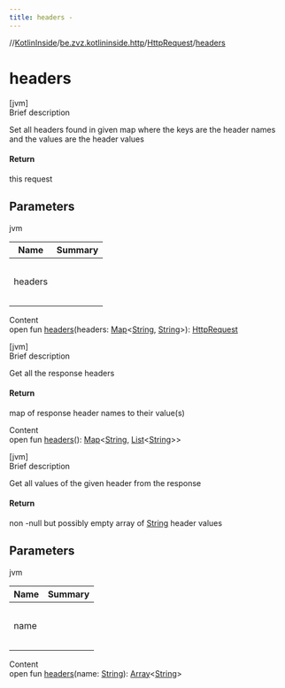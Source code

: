 ```yaml
---
title: headers -
---
```

//[KotlinInside](../../index.md)/[be.zvz.kotlininside.http](../index.md)/[HttpRequest](index.md)/[headers](headers.md)



# headers  
[jvm]  
Brief description  


Set all headers found in given map where the keys are the header names and the values are the header values



#### Return  


this request



## Parameters  
  
jvm  
  
|  Name|  Summary| 
|---|---|
| headers| <br><br><br><br>
  
  
Content  
open fun [headers](headers.md)(headers: [Map](https://docs.oracle.com/javase/7/docs/api/java/util/Map.html)<[String](https://docs.oracle.com/javase/7/docs/api/java/lang/String.html), [String](https://docs.oracle.com/javase/7/docs/api/java/lang/String.html)>): [HttpRequest](index.md)  


[jvm]  
Brief description  


Get all the response headers



#### Return  


map of response header names to their value(s)

  
Content  
open fun [headers](headers.md)(): [Map](https://docs.oracle.com/javase/7/docs/api/java/util/Map.html)<[String](https://docs.oracle.com/javase/7/docs/api/java/lang/String.html), [List](https://docs.oracle.com/javase/7/docs/api/java/util/List.html)<[String](https://docs.oracle.com/javase/7/docs/api/java/lang/String.html)>>  


[jvm]  
Brief description  


Get all values of the given header from the response



#### Return  


non -null but possibly empty array of [String](https://docs.oracle.com/javase/7/docs/api/java/lang/String.html) header values



## Parameters  
  
jvm  
  
|  Name|  Summary| 
|---|---|
| name| <br><br><br><br>
  
  
Content  
open fun [headers](headers.md)(name: [String](https://docs.oracle.com/javase/7/docs/api/java/lang/String.html)): [Array](https://kotlinlang.org/api/latest/jvm/stdlib/kotlin/-array/index.html)<[String](https://docs.oracle.com/javase/7/docs/api/java/lang/String.html)>  



